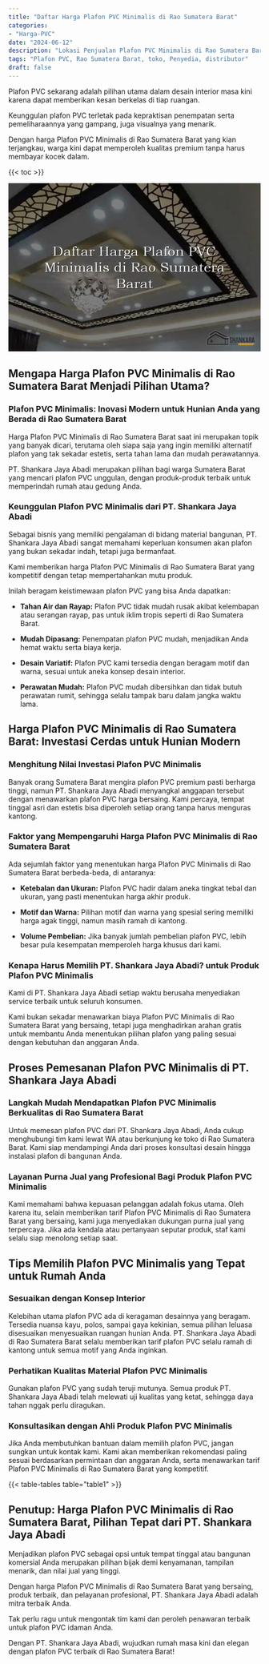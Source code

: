 ```yaml
---
title: "Daftar Harga Plafon PVC Minimalis di Rao Sumatera Barat"
categories: 
- "Harga-PVC"
date: "2024-06-12"
description: "Lokasi Penjualan Plafon PVC Minimalis di Rao Sumatera Barat bagi rumah, perkantoran, serta ritel. Panel terbaik, beragam motif, warna elegan, dengan servis penempatan ditangani oleh tim berpengalaman serta garansi resmi!|Jasa penyediaan Plafon PVC Minimalis di Rao Sumatera Barat bagi kebutuhan rumah, kantor, maupun gerai, dengan panel berkualitas dan pemasangan oleh tenaga ahli berpengalaman dan kepastian resmi.|Pilihan Plafon PVC Minimalis di Rao Sumatera Barat yang andal untuk tempat tinggal, office, serta gerai, dengan panel unggulan dan pemasangan ditangani oleh teknisi berpengalaman dan garansi resmi.|Penyediaan Plafon PVC Minimalis di Rao Sumatera Barat bagi rumah, perkantoran, dan toko, dengan panel berkualitas dan pemasangan ditangani oleh tenaga ahli berpengalaman, lengkap beserta jaminan resmi.}"
tags: "Plafon PVC, Rao Sumatera Barat, toko, Penyedia, distributor"
draft: false
---
```


Plafon PVC sekarang adalah pilihan utama dalam desain interior masa kini karena dapat memberikan kesan berkelas di tiap ruangan.

Keunggulan plafon PVC terletak pada kepraktisan penempatan serta pemeliharaannya yang gampang, juga visualnya yang menarik.

Dengan harga Plafon PVC Minimalis di Rao Sumatera Barat yang kian terjangkau, warga kini dapat memperoleh kualitas premium tanpa harus membayar kocek dalam.

{{< toc >}}

![Daftar Harga Plafon PVC Minimalis di Rao Sumatera Barat](/images/Harga-PVC/Daftar-Harga-Plafon-PVC-Minimalis-di-Rao-Sumatera-Barat.png)


## Mengapa Harga Plafon PVC Minimalis di Rao Sumatera Barat Menjadi Pilihan Utama?

### Plafon PVC Minimalis: Inovasi Modern untuk Hunian Anda yang Berada di Rao Sumatera Barat

Harga Plafon PVC Minimalis di Rao Sumatera Barat saat ini merupakan topik yang banyak dicari, terutama oleh siapa saja yang ingin memiliki alternatif plafon yang tak sekadar estetis, serta tahan lama dan mudah perawatannya.

PT. Shankara Jaya Abadi merupakan pilihan bagi warga Sumatera Barat yang mencari plafon PVC unggulan, dengan produk-produk terbaik untuk memperindah rumah atau gedung Anda.

### Keunggulan Plafon PVC Minimalis dari PT. Shankara Jaya Abadi

Sebagai bisnis yang memiliki pengalaman di bidang material bangunan, PT. Shankara Jaya Abadi sangat memahami keperluan konsumen akan plafon yang bukan sekadar indah, tetapi juga bermanfaat.

Kami memberikan harga Plafon PVC Minimalis di Rao Sumatera Barat yang kompetitif dengan tetap mempertahankan mutu produk.

Inilah beragam keistimewaan plafon PVC yang bisa Anda dapatkan:

- **Tahan Air dan Rayap:** Plafon PVC tidak mudah rusak akibat kelembapan atau serangan rayap, pas untuk iklim tropis seperti di Rao Sumatera Barat.

- **Mudah Dipasang:** Penempatan plafon PVC mudah, menjadikan Anda hemat waktu serta biaya kerja.

- **Desain Variatif:** Plafon PVC kami tersedia dengan beragam motif dan warna, sesuai untuk aneka konsep desain interior.

- **Perawatan Mudah:** Plafon PVC mudah dibersihkan dan tidak butuh perawatan rumit, sehingga selalu tampak baru dalam jangka waktu lama.

## Harga Plafon PVC Minimalis di Rao Sumatera Barat: Investasi Cerdas untuk Hunian Modern

### Menghitung Nilai Investasi Plafon PVC Minimalis

Banyak orang Sumatera Barat mengira plafon PVC premium pasti berharga tinggi, namun PT. Shankara Jaya Abadi menyangkal anggapan tersebut dengan menawarkan plafon PVC harga bersaing. Kami percaya, tempat tinggal asri dan estetis bisa diperoleh setiap orang tanpa harus menguras kantong.

### Faktor yang Mempengaruhi Harga Plafon PVC Minimalis di Rao Sumatera Barat

Ada sejumlah faktor yang menentukan harga Plafon PVC Minimalis di Rao Sumatera Barat berbeda-beda, di antaranya:

- **Ketebalan dan Ukuran:** Plafon PVC hadir dalam aneka tingkat tebal dan ukuran, yang pasti menentukan harga akhir produk.

- **Motif dan Warna:** Pilihan motif dan warna yang spesial sering memiliki harga agak tinggi, namun masih ramah di kantong.

- **Volume Pembelian:** Jika banyak jumlah pembelian plafon PVC, lebih besar pula kesempatan memperoleh harga khusus dari kami.

### Kenapa Harus Memilih PT. Shankara Jaya Abadi? untuk Produk Plafon PVC Minimalis

Kami di PT. Shankara Jaya Abadi setiap waktu berusaha menyediakan service terbaik untuk seluruh konsumen.

Kami bukan sekadar menawarkan biaya Plafon PVC Minimalis di Rao Sumatera Barat yang bersaing, tetapi juga menghadirkan arahan gratis untuk membantu Anda menentukan pilihan plafon yang paling sesuai dengan kebutuhan dan anggaran Anda.

## Proses Pemesanan Plafon PVC Minimalis di PT. Shankara Jaya Abadi

### Langkah Mudah Mendapatkan Plafon PVC Minimalis Berkualitas di Rao Sumatera Barat

Untuk memesan plafon PVC dari PT. Shankara Jaya Abadi, Anda cukup menghubungi tim kami lewat WA atau berkunjung ke toko di Rao Sumatera Barat. Kami siap mendampingi Anda dari proses konsultasi desain hingga instalasi plafon di bangunan Anda.

### Layanan Purna Jual yang Profesional Bagi Produk Plafon PVC Minimalis

Kami memahami bahwa kepuasan pelanggan adalah fokus utama. Oleh karena itu, selain memberikan tarif Plafon PVC Minimalis di Rao Sumatera Barat yang bersaing, kami juga menyediakan dukungan purna jual yang terpercaya. Jika ada kendala atau pertanyaan seputar produk, staf kami selalu siap menolong setiap saat.

## Tips Memilih Plafon PVC Minimalis yang Tepat untuk Rumah Anda

### Sesuaikan dengan Konsep Interior

Kelebihan utama plafon PVC ada di keragaman desainnya yang beragam. Tersedia nuansa kayu, polos, sampai gaya kekinian, semua pilihan leluasa disesuaikan menyesuaikan ruangan hunian Anda. PT. Shankara Jaya Abadi di Rao Sumatera Barat selalu memberikan tarif plafon PVC selalu ramah di kantong untuk semua motif yang Anda inginkan.

### Perhatikan Kualitas Material Plafon PVC Minimalis

Gunakan plafon PVC yang sudah teruji mutunya. Semua produk PT. Shankara Jaya Abadi telah melewati uji kualitas yang ketat, sehingga daya tahan nggak perlu diragukan.

### Konsultasikan dengan Ahli Produk Plafon PVC Minimalis

Jika Anda membutuhkan bantuan dalam memilih plafon PVC, jangan sungkan untuk kontak kami. Kami akan memberikan rekomendasi paling sesuai berdasarkan permintaan dan anggaran Anda, serta menawarkan tarif Plafon PVC Minimalis di Rao Sumatera Barat yang kompetitif.

{{< table-tables table="table1" >}}

## Penutup: Harga Plafon PVC Minimalis di Rao Sumatera Barat, Pilihan Tepat dari PT. Shankara Jaya Abadi

Menjadikan plafon PVC sebagai opsi untuk tempat tinggal atau bangunan komersial Anda merupakan pilihan bijak demi kenyamanan, tampilan menarik, dan nilai jual yang tinggi.

Dengan harga Plafon PVC Minimalis di Rao Sumatera Barat yang bersaing, produk terbaik, dan pelayanan profesional, PT. Shankara Jaya Abadi adalah mitra terbaik Anda.

Tak perlu ragu untuk mengontak tim kami dan peroleh penawaran terbaik untuk plafon PVC idaman Anda.

Dengan PT. Shankara Jaya Abadi, wujudkan rumah masa kini dan elegan dengan plafon PVC terbaik di Rao Sumatera Barat!